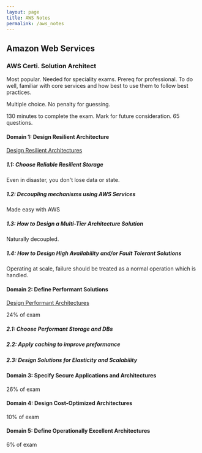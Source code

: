 ```yaml
---
layout: page
title: AWS Notes
permalink: /aws_notes
---
```



## Amazon Web Services

### AWS Certi. Solution Architect

Most popular. Needed for speciality exams. Prereq for professional. To do well, 
familiar with core services and how best to use them to follow best practices.

Multiple choice. No penalty for guessing.

130 minutes to complete the exam. Mark for future consideration. 65 questions. 

#### Domain 1: Design Resilient Architecture
<a href="/aws_dra">Design Resilient Architectures </a>

##### 1.1: Choose Reliable Resilient Storage

Even in disaster, you don't lose data or state. 

##### 1.2: Decoupling mechanisms using AWS Services

Made easy with AWS

##### 1.3: How to Design a Multi-Tier Architecture Solution

Naturally decoupled.

##### 1.4: How to Design High Availability and/or Fault Tolerant Solutions

Operating at scale, failure should be treated as a normal operation which is handled.




#### Domain 2: Define Performant Solutions
<a href="/aws_dpa">Design Performant Architectures</a>

24% of exam

##### 2.1: Choose Performant Storage and DBs

##### 2.2: Apply caching to improve preformance

##### 2.3: Design Solutions for Elasticity and Scalability


#### Domain 3: Specify Secure Applications and Architectures
26% of exam

#### Domain 4: Design Cost-Optimized Architectures
10% of exam

#### Domain 5: Define Operationally Excellent Architectures
6% of exam
